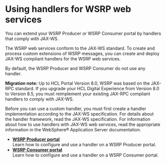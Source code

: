 # Using handlers for WSRP web services

You can extend your WSRP Producer or WSRP Consumer portal by handlers that comply with JAX-WS.

The WSRP web services conform to the JAX-WS standard. To create and process custom extensions of WSRP messages, you can create and deploy JAX-WS compliant handlers for the WSRP web services.

By default, the WSRP Producer and WSRP Consumer do not use any handler.

**Migration note:** Up to HCL Portal Version 8.0, WSRP was based on the JAX-RPC standard. If you upgrade your HCL Digital Experience from Version 8.0 to Version 8.5, you must reimplement your existing JAX-RPC compliant handlers to comply with JAX-WS.

Before you can use a custom handler, you must first create a handler implementation according to the JAX-WS specification. For details about the handler framework, read the JAX-WS specification. For information about how to use handlers with JAX-WS web services, read the appropriate information in the WebSphere® Application Server documentation.

-   **[WSRP Producer portal](wsrpt_websrvc_handlers_prod.md)**  
Learn how to configure and use a handler on a WSRP Producer portal.
-   **[WSRP Consumer portal](wsrpt_websrvc_handlers_cons.md)**  
Learn how to configure and use a handler on a WSRP Consumer portal.


